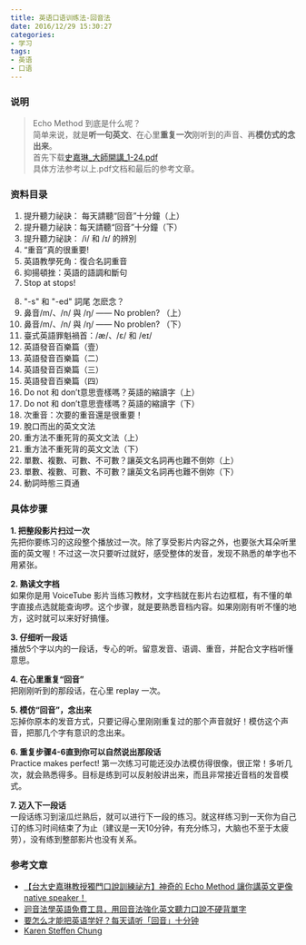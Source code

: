 ```yaml
---
title: 英语口语训练法-回音法
date: 2016/12/29 15:30:27 
categories: 
- 学习
tags: 
- 英语
- 口语
---
```


### 说明
> Echo Method 到底是什么呢？  
> 简单来说，就是**听一句英文**、在心里**重复一次**刚听到的声音、再**模仿式的念出来**。  
> 首先下载[史嘉琳_大師開講_1-24.pdf](https://raw.githubusercontent.com/streamelody/jekyll_resource/master/assets/blogImg/2023/01/27/12/Karen_Steffen_Chung_1-24.pdf)  
> 具体方法参考以上.pdf文档和最后的参考文章。

### 资料目录
1. 提升聽力祕訣： 每天請聽“回音”十分鐘（上）  
2. 提升聽力祕訣：每天請聽“回音”十分鐘（下）  
3. 提升聽力祕訣： /i/ 和 /ɪ/ 的辨別   
4. “重音”真的很重要!   
5. 英語教學死角：復合名詞重音  
6. 抑揚頓挫：英語的語調和斷句   
7. Stop at stops!   
<!--more-->
8. "-s" 和 "-ed" 詞尾 怎麽念？   
9. 鼻音/m/、/n/ 與 /ŋ/ —— No problen? （上）  
10. 鼻音/m/、/n/ 與 /ŋ/ —— No problen? （下）  
11. 臺式英語罪魁禍首：/æ/、/ɛ/ 和 /eɪ/   
12. 英語發音百樂篇（壹）  
13. 英語發音百樂篇（二）  
14. 英語發音百樂篇（三）  
15. 英語發音百樂篇（四）  
16. Do not 和 don’t意思壹樣嗎？英語的縮讀字（上）   
17. Do not 和 don’t意思壹樣嗎？英語的縮讀字（下）   
18. 次重音：次要的重音還是很重要！  
19. 脫口而出的英文文法   
20. 重方法不重死背的英文文法（上）  
21. 重方法不重死背的英文文法（下）  
22. 單數、複數、可數、不可數？讓英文名詞再也難不倒妳（上）  
23. 單數、複數、可數、不可數？讓英文名詞再也難不倒妳（下）  
24. 動詞時態三頁通  

### 具体步骤
**1. 把整段影片扫过一次**  
先把你要练习的这段整个播放过一次。除了享受影片内容之外，也要张大耳朵听里面的英文喔！不过这一次只要听过就好，感受整体的发音，发现不熟悉的单字也不用紧张。  

**2. 熟读文字档**  
如果你是用 VoiceTube 影片当练习教材，文字档就在影片右边框框，有不懂的单字直接点选就能查询啰。这个步骤，就是要熟悉音档内容。如果刚刚有听不懂的地方，这时就可以来好好搞懂。  

**3. 仔细听一段话**  
播放5个字以内的一段话，专心的听。留意发音、语调、重音，并配合文字档听懂意思。  

**4. 在心里重复“回音”**  
把刚刚听到的那段话，在心里 replay 一次。  

**5. 模仿“回音”，念出来**  
忘掉你原本的发音方式，只要记得心里刚刚重复过的那个声音就好！模仿这个声音，把那几个字有意识的念出来。  

**6. 重复步骤4-6直到你可以自然说出那段话**  
Practice makes perfect! 第一次练习可能还没办法模仿得很像，很正常！多听几次，就会熟悉得多。目标是练到可以反射般讲出来，而且非常接近音档的发音模式。  

**7. 迈入下一段话**  
一段话练习到滚瓜烂熟后，就可以进行下一段的练习。就这样练习到一天你为自己订的练习时间结束了为止（建议是一天10分钟，有充分练习，大脑也不至于太疲劳），没有练到整部影片也没有关系。

### 参考文章
* [【台大史嘉琳教授獨門口說訓練祕方】神奇的 Echo Method 讓你講英文更像 native speaker！](http://tw.blog.voicetube.com/archives/34666)  
* [迴音法學英語免費工具，用回音法強化英文聽力口說不硬背單字](http://www.playpcesor.com/2016/12/learning-english-Echo-Method.html)  
* [要怎么才能把英语学好？每天请听「回音」十分钟](https://mp.weixin.qq.com/s?__biz=MzIxNzY5Mzc3Nw==&mid=2247483657&idx=1&sn=bf8a63e0c599a200a55af588da9550a3)  
* [Karen Steffen Chung](http://homepage.ntu.edu.tw/~karchung/Karen/Karen_Chung_publications.htm)  
